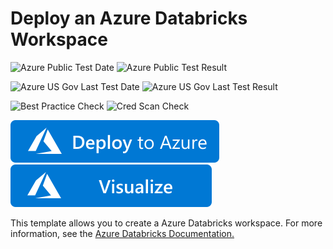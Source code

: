# Deploy an Azure Databricks Workspace

![Azure Public Test Date](https://azurequickstartsservice.blob.core.windows.net/badges/101-databricks-workspace/PublicLastTestDate.svg)
![Azure Public Test Result](https://azurequickstartsservice.blob.core.windows.net/badges/101-databricks-workspace/PublicDeployment.svg)

![Azure US Gov Last Test Date](https://azurequickstartsservice.blob.core.windows.net/badges/101-databricks-workspace/FairfaxLastTestDate.svg)
![Azure US Gov Last Test Result](https://azurequickstartsservice.blob.core.windows.net/badges/101-databricks-workspace/FairfaxDeployment.svg)

![Best Practice Check](https://azurequickstartsservice.blob.core.windows.net/badges/101-databricks-workspace/BestPracticeResult.svg)
![Cred Scan Check](https://azurequickstartsservice.blob.core.windows.net/badges/101-databricks-workspace/CredScanResult.svg)

[![Deploy To Azure](https://raw.githubusercontent.com/Azure/azure-quickstart-templates/master/1-CONTRIBUTION-GUIDE/images/deploytoazure.svg?sanitize=true)](https://portal.azure.com/#create/Microsoft.Template/uri/https%3A%2F%2Fraw.githubusercontent.com%2FAzure%2Fazure-quickstart-templates%2Fmaster%2F101-databricks-workspace%2Fazuredeploy.json)
[![Visualize](https://raw.githubusercontent.com/Azure/azure-quickstart-templates/master/1-CONTRIBUTION-GUIDE/images/visualizebutton.svg?sanitize=true)](http://armviz.io/#/?load=https%3A%2F%2Fraw.githubusercontent.com%2FAzure%2Fazure-quickstart-templates%2Fmaster%2F101-databricks-workspace%2Fazuredeploy.json)

This template allows you to create a Azure Databricks workspace. For more
information, see the
<a href="https://docs.microsoft.com/en-us/azure/azure-databricks/">Azure
Databricks Documentation.
